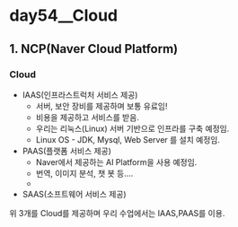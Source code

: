 # day54__Cloud

## 1. NCP(Naver Cloud Platform)

### Cloud

- IAAS(인프라스트럭처 서비스 제공)
  - 서버, 보안 장비를 제공하며 보통 유료임!
  - 비용을 제공하고 서비스를 받음.
  - 우리는 리눅스(Linux) 서버 기반으로 인프라를 구축 예정임.
  - Linux OS - JDK, Mysql, Web Server 를 설치 예정임.
- PAAS(플랫폼 서비스 제공)
  - Naver에서 제공하는 AI Platform을 사용 예정임.
  - 번역, 이미지 분석, 챗 봇 등....
  - 
- SAAS(소프트웨어 서비스 제공)

위 3개를 Cloud를 제공하며 우리 수업에서는 IAAS,PAAS를 이용.

